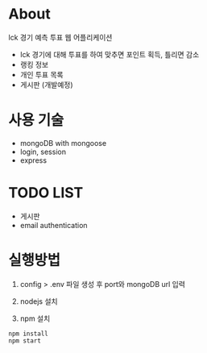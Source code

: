 # About

lck 경기 예측 투표 웹 어플리케이션

- lck 경기에 대해 투표를 하여 맞추면 포인트 획득, 틀리면 감소
- 랭킹 정보
- 개인 투표 목록
- 게시판 (개발예정)

# 사용 기술

- mongoDB with mongoose
- login, session
- express

# TODO LIST

- 게시판
- email authentication

# 실행방법

1. config > .env 파일 생성 후 port와 mongoDB url 입력

2. nodejs 설치

3. npm 설치

```
npm install
npm start
```
